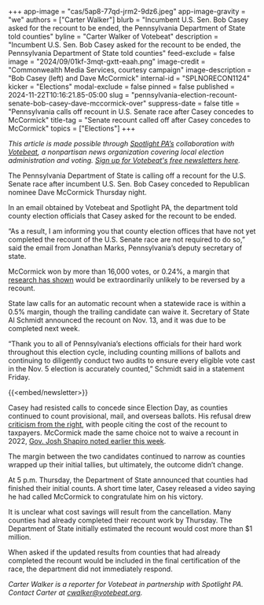 +++
app-image = "cas/5ap8-77qd-jrm2-9dz6.jpeg"
app-image-gravity = "we"
authors = ["Carter Walker"]
blurb = "Incumbent U.S. Sen. Bob Casey asked for the recount to be ended, the Pennsylvania Department of State told counties"
byline = "Carter Walker of Votebeat"
description = "Incumbent U.S. Sen. Bob Casey asked for the recount to be ended, the Pennsylvania Department of State told counties"
feed-exclude = false
image = "2024/09/01kf-3mqt-gxtt-eaah.png"
image-credit = "Commonwealth Media Services, courtesy campaign"
image-description = "Bob Casey (left) and Dave McCormick"
internal-id = "SPLNORECON1124"
kicker = "Elections"
modal-exclude = false
pinned = false
published = 2024-11-22T10:16:21.85-05:00
slug = "pennsylvania-election-recount-senate-bob-casey-dave-mccormick-over"
suppress-date = false
title = "Pennsylvania calls off recount in U.S. Senate race after Casey concedes to McCormick"
title-tag = "Senate recount called off after Casey concedes to McCormick"
topics = ["Elections"]
+++

<em>This article is made possible through </em><a href="https://www.spotlightpa.org/"><em>Spotlight PA’s</em></a><em> collaboration with </em><a href="https://www.votebeat.org/"><em>Votebeat</em></a><em>, a nonpartisan news organization covering local election administration and voting. </em><a href="https://www.votebeat.org/newsletters/"><em>Sign up for Votebeat&#39;s free newsletters here</em></a><em>.</em>

The Pennsylvania Department of State is calling off a recount for the U.S. Senate race after incumbent U.S. Sen. Bob Casey conceded to Republican nominee Dave McCormick Thursday night.

In an email obtained by Votebeat and Spotlight PA, the department told county election officials that Casey asked for the recount to be ended.

“As a result, I am informing you that county election offices that have not yet completed the recount of the U.S. Senate race are not required to do so,” said the email from Jonathan Marks, Pennsylvania’s deputy secretary of state.

McCormick won by more than 16,000 votes, or 0.24%, a margin that <a href="https://fairvote.app.box.com/s/uxqtvjw1c9op550kvpfi8pqsfy19vhst">research has shown</a> would be extraordinarily unlikely to be reversed by a recount.

State law calls for an automatic recount when a statewide race is within a 0.5% margin, though the trailing candidate can waive it. Secretary of State Al Schmidt announced the recount on Nov. 13, and it was due to be completed next week.

“Thank you to all of Pennsylvania’s elections officials for their hard work throughout this election cycle, including counting millions of ballots and continuing to diligently conduct two audits to ensure every eligible vote cast in the Nov. 5 election is accurately counted,” Schmidt said in a statement Friday.

{{<embed/newsletter>}}

Casey had resisted calls to concede since Election Day, as counties continued to count provisional, mail, and overseas ballots. His refusal drew <a href="https://x.com/KimWardPA/status/1857110177121452534">criticism from the right</a>, with people citing the cost of the recount to taxpayers. McCormick made the same choice not to waive a recount in 2022, <a href="https://www.inquirer.com/news/pennsylvania/bob-casey-recount-josh-shapiro-pennsylvania-election-2024-20241119.html">Gov. Josh Shapiro noted earlier this week</a>.

The margin between the two candidates continued to narrow as counties wrapped up their initial tallies, but ultimately, the outcome didn’t change.

At 5 p.m. Thursday, the Department of State announced that counties had finished their initial counts. A short time later, Casey released a video saying he had called McCormick to congratulate him on his victory.

It is unclear what cost savings will result from the cancellation. Many counties had already completed their recount work by Thursday. The Department of State initially estimated the recount would cost more than $1 million.

When asked if the updated results from counties that had already completed the recount would be included in the final certification of the race, the department did not immediately respond.

<em>Carter Walker is a reporter for Votebeat in partnership with Spotlight PA. Contact Carter at </em><a href="mailto:cwalker@votebeat.org"><em>cwalker@votebeat.org</em></a><em>.</em>

